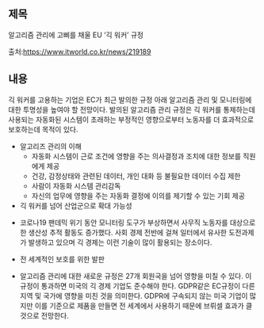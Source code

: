 ## 제목
알고리즘 관리에 고삐를 채울 EU ‘긱 워커’ 규정

출처:<https://www.itworld.co.kr/news/219189>
## 내용
긱 워커를 고용하는 기업은 EC가 최근 발의한 규정 아래 알고리즘 관리 및 모니터링에 대한 투명성을 높여야 할 전망이다. 발의된 알고리즘 
관리 규정은 긱 워커를 통제하는데 사용되는 자동화된 시스템이 초래하는 부정적인 영향으로부터 노동자를 더 효과적으로 보호하는데 목적이 
있다.
- 알고리즈 관리의 이해
  + 자동화 시스템이 근로 조건에 영향을 주는 의사결정과 조치에 대한 정보를 직원에게 제공
  + 건강, 감정상태와 관련된 데이터, 개인 대화 등 불필요한 데이터 수집 제한
  + 사람이 자동화 시스템 관리감독
  + 자신의 업무에 영향을 주는 자동화 결정에 이의를 제기할 수 있는 기회 제공
- 긱 워커를 넘어 산업군으로 확대 가능성
 + 코로나19 팬데믹 위기 동안 모니터링 도구가 부상하면서 사무직 노동자를 대상으로 한 생산성 추적 활동도 증가했다. 사회 경제 전반에 
 걸쳐 일터에서 유사한 도전과제가 발생하고 있으며 긱 경제는 이런 기술이 많이 활용되는 장소이다.
- 전 세계적인 보호를 위한 발판
 + 알고리즘 관리에 대한 새로운 규정은 27개 회원국을 넘어 영향을 미칠 수 있다. 이 규정이 통과하면 미국의 긱 경제 기업도 준수해야 
 한다. GDPR같은 EC규정이 다른 지역 및 국가에 영향을 미친 것을 의미한다. GDPR에 구속되지 않는 미국 기업이 많지만 이를 기준으로 
 제품을 만들면 전 세계에서 사용하기 때문에 브뤼셀 효과가 클 것으로 전망한다.

